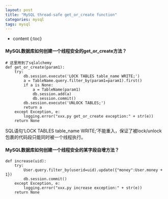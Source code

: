 ```yaml
---
layout: post
title: "MySQL thread-safe get_or_create function"
categories: mysql
tags: mysql
---
```


* content
{:toc}

#### MySQL数据库如何创建一个线程安全的get_or_create方法？

```
# 这里用到了sqlalchemy
def get_or_create(param1):
    try:
        db.session.execute('LOCK TABLES table_name WRITE;')
        a = TableName.query.filter_by(param1=param1).first()
        if a is None:
            a = TableName(param1)
            db.session.add(a)
            db.session.commit()
        db.session.execute('UNLOCK TABLES;')
        return a
    except Exception, e:
        logging.error("xxx.py get_or_create exception:" + str(e))
    return None
```
SQL语句‘LOCK TABLES table_name WRITE;’不能重入，保证了被lock/unlock包裹的代码段只能同时被一个线程执行。

#### MySQL数据库如何创建一个线程安全的某字段自增方法？

```
def increase(uid):
    try:
		User.query.filter_by(userid=uid).update({"money":User.money + 1})
		db.session.commit()
	except Exception, e:
        logging.error("xxx.py increase exception:" + str(e))
    return None
```
